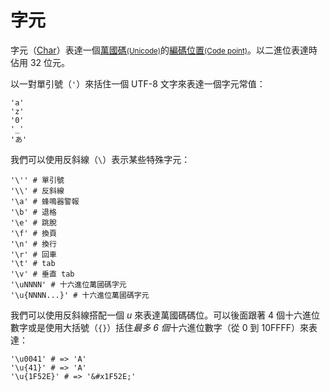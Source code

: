 # 字元

字元（[Char](http://crystal-lang.org/api/Char.html)）表達一個[萬國碼<small>(Unicode)</small>](http://zh.wikipedia.org/wiki/Unicode)的[編碼位置<small>(Code point)</small>](https://zh.wikipedia.org/wiki/碼位)。以二進位表達時佔用 32 位元。

以一對單引號（`'`）來括住一個 UTF-8 文字來表達一個字元常值：

```crystal
'a'
'z'
'0'
'_'
'あ'
```

我們可以使用反斜線（`\`）表示某些特殊字元：

```crystal
'\'' # 單引號
'\\' # 反斜線
'\a' # 蜂鳴器警報
'\b' # 退格
'\e' # 跳脫
'\f' # 換頁
'\n' # 換行
'\r' # 回車
'\t' # tab
'\v' # 垂直 tab
'\uNNNN' # 十六進位萬國碼字元
'\u{NNNN...}' # 十六進位萬國碼字元
```

我們可以使用反斜線搭配一個 *u* 來表達萬國碼碼位。可以後面跟著 4 個十六進位數字或是使用大括號（`{}`）括住*最多 6 個*十六進位數字（從 0 到 10FFFF）來表達：

```crystal
'\u0041' # => 'A'
'\u{41}' # => 'A'
'\u{1F52E}' # => '&#x1F52E;'
```
